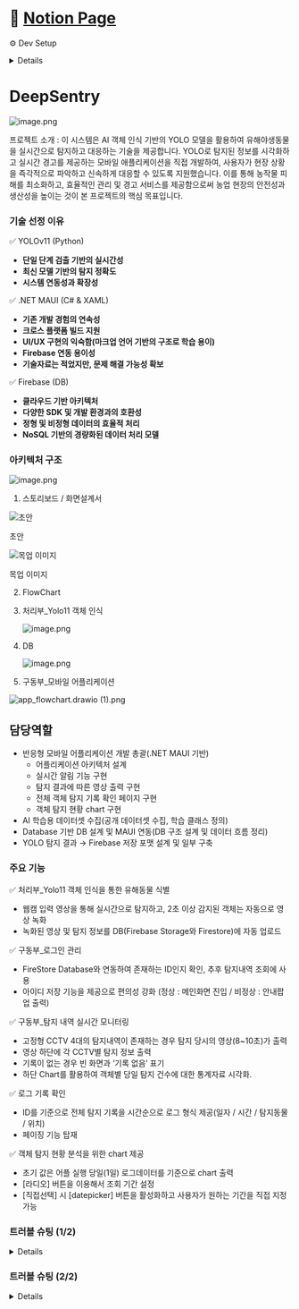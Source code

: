 # 📒 [Notion Page](https://www.notion.so/DogShelter-20b73547a88280e9a428d5b2226c4a02)

⚙️ Dev Setup
<details>
✅ S/W_모바일 어플리케이션</br>
⚙️ C#</br>
⚙️ XAML</br>
⚙️ Visual Studio 2022</br>
⚙️ .NET MAUI(net 8.0)</br>
⚙️ Microcharts(1.0.0)</br>
⚙️ SkiaSharp(2.88.3)</br>
⚙️ MediaElement(4.1.2)</br>
</br>
✅ S/W_Yolo 객체 인식</br>
⚙️ VS Code</br>
⚙️ YOLOv11</br>
⚙️ Labelme2yolo</br>
⚙️ OpenCV</br>
⚙️ Scikit-learn</br>
⚙️ 기타 : uuid, threading</br>
</br>
✅ DB</br>
⚙️ Firebase_FireStore Database</br>
⚙️ Firebase_Storage</br>
</br>
✅ OS / Tools</br>
- Windows11</br>
- Drow.io</br>
</details>

# DeepSentry

![image.png](Notion_Image/0.Mainimage.png)

프로젝트 소개 : 
이 시스템은 AI 객체 인식 기반의 YOLO 모델을 활용하여 유해야생동물을 실시간으로 탐지하고 대응하는 기술을 제공합니다. YOLO로 탐지된 정보를 시각화하고 실시간 경고를 제공하는 모바일 애플리케이션을 직접 개발하여, 사용자가 현장 상황을 즉각적으로 파악하고 신속하게 대응할 수 있도록 지원했습니다. 이를 통해 농작물 피해를 최소화하고, 효율적인 관리 및 경고 서비스를 제공함으로써 농업 현장의 안전성과 생산성을 높이는 것이 본 프로젝트의 핵심 목표입니다.


### **기술 선정 이유**
✅ YOLOv11 (Python)
- **단일 단계 검출 기반의 실시간성**
- **최신 모델 기반의 탐지 정확도**
- **시스템 연동성과 확장성**

✅ .NET MAUI (C# & XAML)
- **기존 개발 경험의 연속성**
- **크로스 플랫폼 빌드 지원**
- **UI/UX 구현의 익숙함(마크업 언어 기반의 구조로 학습 용이)**
- **Firebase 연동 용이성**
- **기술자료는 적었지만, 문제 해결 가능성 확보**

✅ Firebase (DB)
- **클라우드 기반 아키텍처**
- **다양한 SDK 및 개발 환경과의 호환성**  
- **정형 및 비정형 데이터의 효율적 처리**  
- **NoSQL 기반의 경량화된 데이터 처리 모델**  

### 아키텍처 구조

![image.png](Notion_Image/0.Mainimage.png)

1. 스토리보드 / 화면설계서

![초안](Notion_Image/1.storyboar.jpg)

초안

![목업 이미지](Notion_Image/2.mokup.png)

목업 이미지

2. FlowChart

1. 처리부_Yolo11 객체 인식
    
    ![image.png](Notion_Image/3.flowchart_yolo11.png)
    
2. DB
    
    ![image.png](Notion_Image/4.flowchart_db.png)
    
3. 구동부_모바일 어플리케이션

![app_flowchart.drawio (1).png](Notion_Image/5.flowchart_maui.png)

## **담당역할**

- 반응형 모바일 어플리케이션 개발 총괄(.NET MAUI 기반)
    - 어플리케이션 아키텍처 설계
    - 실시간 알림 기능 구현
    - 탐지 결과에 따른 영상 출력 구현
    - 전체 객체 탐지 기록 확인 페이지 구현
    - 객체 탐지 현황 chart 구현
- AI 학습용 데이터셋 수집(공개 데이터셋 수집, 학습 클래스 정의)
- Database 기반 DB 설계 및 MAUI 연동(DB 구조 설계 및 데이터 흐름 정리)
- YOLO 탐지 결과 → Firebase 저장 포맷 설계 및 일부 구축

### 주요 기능

✅ 처리부_Yolo11 객체 인식을 통한 유해동물 식별
- 웹캠 입력 영상을 통해 실시간으로 탐지하고, 2초 이상 감지된 객체는 자동으로 영상 녹화
- 녹화된 영상 및 탐지 정보를 DB(Firebase Storage와 Firestore)에 자동 업로드

✅ 구동부_로그인 관리
- FireStore Database와 연동하여 존재하는 ID인지 확인, 추후 탐지내역 조회에 사용
- 아이디 저장 기능을 제공으로 편의성 강화 (정상 : 메인화면 진입 / 비정상 : 안내팝업 출력)

✅ 구동부_탐지 내역 실시간 모니터링
- 고정형 CCTV 4대의 탐지내역이 존재하는 경우 탐지 당시의 영상(8~10초)가 출력
- 영상 하단에 각 CCTV별 탐지 정보 출력
- 기록이 없는 경우 빈 화면과 ‘기록 없음’ 표기
- 하단 Chart를 활용하여 객체별 당일 탐지 건수에 대한 통계자료 시각화.

✅ 로그 기록 확인
- ID를 기준으로 전체 탐지 기록을 시간순으로 로그 형식 제공(일자 / 시간 / 탐지동물 / 위치)
- 페이징 기능 탑재

✅ 객체 탐지 현황 분석을 위한 chart 제공
- 초기 값은 어플 실행 당일(1일) 로그데이터를 기준으로 chart 출력
- [라디오] 버튼을 이용해서 조회 기간 설정
- [직접선택] 시 [datepicker] 버튼을 활성화하고 사용자가 원하는 기간을 직접 지정 가능

### 트러블 슈팅 (1/2)
<details>
    🚨 문제 배경
    
    DB 선택 과정에서 경량화되고 Mobile 환경에 최적화된 SQLite를 선택. 테이블을 구축하고 더미데이터를 넣어 정상적으로 DB가 구축 된 걸 확인하였으나 .db 파일의 저장 경로 확인 불가.
    YOLO에서 탐지 기록을 저장하기 위해서는 .db 파일의 위치와 저장 방법을 고려해야 했고, 해당 파일을 다시 MAUI App에서 읽어와야 했고, 그에 따른 새로운 문제점이 지속적으로 발생함.
    (로컬서버(FTP)구축, 저장방식, 실시간성 등)
    
    💡 해결방법
    
    추후 Jecson Nano등 H/W 환경이 구축되면 로컬서버가 필요하고, 메인PC 겸용으로 사용 가능.
    그러나 현재 프로토타입은 H/W 구축이 불가하고, 실시간성을 위해 클라우드방식의 Firebase로 DB 변경.
    
    1. SQLite 환경에서 data 업데이트 방식
        1. IDE에서 [adb prompt] 실행  - [.db] 파일을 내보내기 위한 명령어 실행
        
        ![명령어 실행시 프로젝트 폴더에 새로운 data file이 복사되어 내보내진걸 확인 가능](Notion_Image/6.addimage.png)
        
        명령어 실행시 프로젝트 폴더에 새로운 data file이 복사되어 내보내진걸 확인 가능
        
        ![SQLite 프로그램에서 .db 파일을 수기로 읽어와야하는 복잡한 방식](Notion_Image/6.addimage2.png)
        
        SQLite 프로그램에서 .db 파일을 수기로 읽어와야하는 복잡한 방식
        
    2. DB 변경(SQLite → Firebase)
    
    <aside>
    💡
    
    현재 .db파일은 adb prompt를 활용해서만 내보낼수 있음(코드 불가)
    
    → 수동으로 내보내고 불러와야 하는 단점이 있음.
    
    해결방안
    1. 로컬환경(FTP)을 구축해서 공유하는 방법
    → 로컬환경서버가 되는 PC가 꺼져있으면 저장이 안됨.
    젯슨나노 등의 보드를 로컬환경으로 활용하고 계속 켜두는 방법이 좋음
    2. 구글 드라이브등의 서버를 구축 → 유료 혹은 복잡함.
    3. Firebase 클라우드 기반이며 정형,비정형 데이터 기 가능
    
    </aside>
    
    <aside>
    💡
    
    변경사유
    
    1. SQLite는 가볍지만 2인 이상 작업의 경우 ’서버’가 필요함.
    2. FireBase의 경우 클라우드
    
    | 항목 | SQLite | FireBase |
    | --- | --- | --- |
    | 패키지 | sqlite-net-pcl | Google.Cloud.Firestore |
    | 키여부 | 내장db | 비밀키필요 |
    | 호환성 | 로컬서버로 내보내야 가능 | 실시간 클라우드 연동 가능 |
    |  |  |  |
</details>

### 트러블 슈팅 (2/2)
<details>
    
    🚨 문제 배경
    
    Chart를 사용하기 위한 패키지인 Microcharts.Maui와 SkiaSharp 패키지 설치 과정에서 버전충돌, 리소스를 못 찾는 문제점이 발생
    
    💡 해결방법
    
    Package 버전 설정 : MAUI net 8.0 환경과 호환되는 Package 버전 탐색
    
    1. SkiaSharp [SKCanvasView] 사용시 Android 스타일 리소스가 추가되어야하며, 종종 누락되는 오류 발생 → 패키지 설치를 확인하거나 누락방지 설정을 수기로 추가해주어야함
    ```
    xml
    <PropertyGroup>
      <AndroidUseLatestPlatformSdk>true</AndroidUseLatestPlatformSdk>
      <AndroidEnableSkiasharpSupport>true</AndroidEnableSkiasharpSupport> <!-- 이 줄 추가 -->
    </PropertyGroup>
    ```
    
    
    1. 오류 지속되어 SkiaSharp 관련 패키지 전체 삭제 후 최신 안정버전(3.119.0) 설치
    2. MicroChart와 호환하려면 SkiaSharp(2.88.3)을 사용해야함. **(Chart 패키지끼리의 충돌)**
        
        ![image.png](Notion_Image/6.addimage3.png)
        
    
    Resources는 자동으로 추가가 되는 요소이나, MAUI 불안정성으로 수기 기재가 필요.
    
    1. SkiaSharp 관련 패키지 최신버전으로 업데이트
    → MicroChart와 호환성 문제 발생
    2. NuGet 캐시 삭제
    → 리소스 충돌 원이이 될 수 있다고 해서 임시 캐시 삭제.
    → bin, obj 등 프로젝트 내 임시 캐시 폴더도 삭제 후 재시도
    3. 잘못된 필드 토큰여부 확인
    4. Platforms/Android/Resources/values/attrs.xml 파일에 접근하여 리소스 직접 추가
</details>
